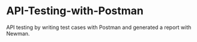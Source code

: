 # API-Testing-with-Postman
API testing by writing test cases with Postman and generated a report with Newman.
